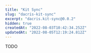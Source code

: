 ```yaml
---
title: "Kit Sync"
slug: "dacris-kit-sync"
excerpt: "dacris.kit-sync@0.0.2"
hidden: true
createdAt: "2022-08-03T10:42:34.252Z"
updatedAt: "2022-08-05T12:19:24.812Z"
---
```

TODO